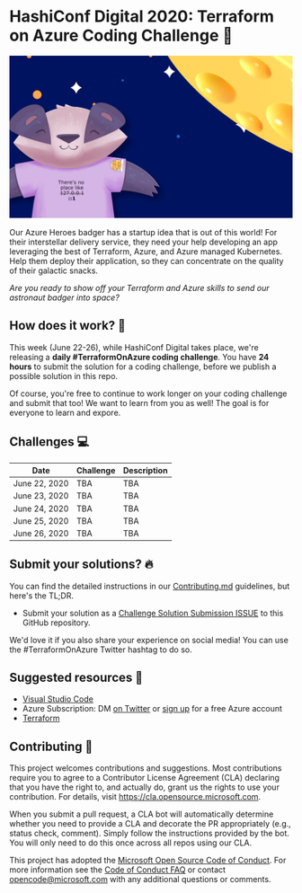 # HashiConf Digital 2020: Terraform on Azure Coding Challenge 🚀

![Space Badger](assets/Badger-ToA.png)

Our Azure Heroes badger has a startup idea that is out of this world! For their interstellar delivery service, they need your help developing an app leveraging the best of Terraform, Azure, and Azure managed Kubernetes. Help them deploy their application, so they can concentrate on the quality of their galactic snacks.

*Are you ready to show off your Terraform and Azure skills to send our astronaut badger into space?*

## How does it work? 🧰

This week (June 22-26), while HashiConf Digital takes place, we're releasing a **daily #TerraformOnAzure coding challenge**. You have **24 hours** to submit the solution for a coding challenge, before we publish a possible solution in this repo.

Of course, you're free to continue to work longer on your coding challenge and submit that too! We want to learn from you as well! The goal is for everyone to learn and expore.

## Challenges 💻

| Date | Challenge | Description |
| ---- | --------- | ----------- |
| June 22, 2020 | TBA | TBA |
| June 23, 2020 | TBA | TBA |
| June 24, 2020 | TBA | TBA |
| June 25, 2020 | TBA | TBA |
| June 26, 2020 | TBA | TBA |


## Submit your solutions? 🔥

You can find the detailed instructions in our [Contributing.md](Contributing.md) guidelines, but here's the TL;DR.

* Submit your solution as a [Challenge Solution Submission ISSUE](https://github.com/Terraform-On-Azure-Workshop/terraform-azure-hashiconf2020/issues/new/choose) to this GitHub repository.

We'd love it if you also share your experience on social media! You can use the #TerraformOnAzure Twitter hashtag to do so.

## Suggested resources 🚀

* [Visual Studio Code](https://code.visualstudio.com)
* Azure Subscription: DM [on Twitter](https://twitter.com/msdev_nl) or [sign up](https://azure.microsoft.com/en-us/free/) for a free Azure account
* [Terraform](https://www.terraform.io/)

## Contributing 🚩

This project welcomes contributions and suggestions. Most contributions require you to agree to a Contributor License Agreement (CLA) declaring that you have the right to, and actually do, grant us the rights to use your contribution. For details, visit https://cla.opensource.microsoft.com.

When you submit a pull request, a CLA bot will automatically determine whether you need to provide a CLA and decorate the PR appropriately (e.g., status check, comment). Simply follow the instructions provided by the bot. You will only need to do this once across all repos using our CLA.

This project has adopted the [Microsoft Open Source Code of Conduct](https://opensource.microsoft.com/codeofconduct/). For more information see the [Code of Conduct FAQ](https://opensource.microsoft.com/codeofconduct/faq/) or contact [opencode@microsoft.com](mailto:opencode@microsoft.com) with any additional questions or comments.
